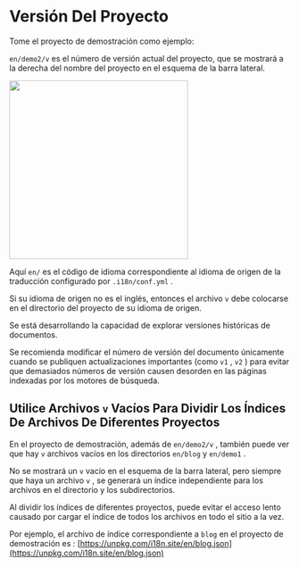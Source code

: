 # Versión Del Proyecto

Tome el proyecto de demostración como ejemplo:

`en/demo2/v` es el número de versión actual del proyecto, que se mostrará a la derecha del nombre del proyecto en el esquema de la barra lateral.

<img src="https://p.3ti.site/1721290486.avif" width="320px">

Aquí `en/` es el código de idioma correspondiente al idioma de origen de la traducción configurado por `.i18n/conf.yml` .

Si su idioma de origen no es el inglés, entonces el archivo `v` debe colocarse en el directorio del proyecto de su idioma de origen.

Se está desarrollando la capacidad de explorar versiones históricas de documentos.

Se recomienda modificar el número de versión del documento únicamente cuando se publiquen actualizaciones importantes (como `v1` , `v2` ) para evitar que demasiados números de versión causen desorden en las páginas indexadas por los motores de búsqueda.

## Utilice Archivos `v` Vacíos Para Dividir Los Índices De Archivos De Diferentes Proyectos

En el proyecto de demostración, además de `en/demo2/v` , también puede ver que hay `v` archivos vacíos en los directorios `en/blog` y `en/demo1` .

No se mostrará un `v` vacío en el esquema de la barra lateral, pero siempre que haya un archivo `v` , se generará un índice independiente para los archivos en el directorio y los subdirectorios.

Al dividir los índices de diferentes proyectos, puede evitar el acceso lento causado por cargar el índice de todos los archivos en todo el sitio a la vez.

Por ejemplo, el archivo de índice correspondiente a `blog` en el proyecto de demostración es : [https://unpkg.com/i18n.site/en/blog.json](https://unpkg.com/i18n.site/en/blog.json)